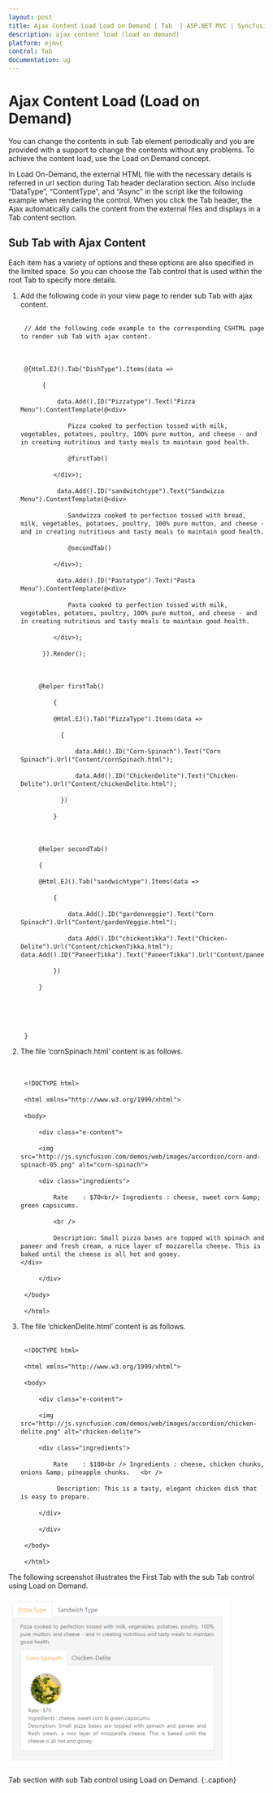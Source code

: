 ```yaml
---
layout: post
title: Ajax Content Load Load on Demand | Tab  | ASP.NET MVC | Syncfusion
description: ajax content load (load on demand)
platform: ejmvc
control: Tab 
documentation: ug
---
```


# Ajax Content Load (Load on Demand)

You can change the contents in sub Tab element periodically and you are provided with a support to change the contents without any problems. To achieve the content load, use the Load on Demand concept.

In Load On-Demand, the external HTML file with the necessary details is referred in url section during Tab header declaration section. Also include “DataType”, “ContentType”, and “Async” in the script like the following example when rendering the control. When you click the Tab header, the Ajax automatically calls the content from the external files and displays in a Tab content section. 

## Sub Tab with Ajax Content

Each item has a variety of options and these options are also specified in the limited space. So you can choose the Tab control that is used within the root Tab to specify more details.

1. Add the following code in your view page to render sub Tab with ajax content.


   ~~~ cshtml

	// Add the following code example to the corresponding CSHTML page to render sub Tab with ajax content.



	@{Html.EJ().Tab("DishType").Items(data =>

		 {

			 data.Add().ID("Pizzatype").Text("Pizza Menu").ContentTemplate(@<div>

				Pizza cooked to perfection tossed with milk, vegetables, potatoes, poultry, 100% pure mutton, and cheese - and in creating nutritious and tasty meals to maintain good health.

				@firstTab()

			</div>);

			 data.Add().ID("sandwitchtype").Text("Sandwizza Menu").ContentTemplate(@<div>

				Sandwizza cooked to perfection tossed with bread, milk, vegetables, potatoes, poultry, 100% pure mutton, and cheese - and in creating nutritious and tasty meals to maintain good health.

				@secondTab()

			</div>);

			 data.Add().ID("Pastatype").Text("Pasta Menu").ContentTemplate(@<div>

				Pasta cooked to perfection tossed with milk, vegetables, potatoes, poultry, 100% pure mutton, and cheese - and in creating nutritious and tasty meals to maintain good health.

			</div>);

		 }).Render();



		@helper firstTab()

			{

			@Html.EJ().Tab("PizzaType").Items(data =>

			  {	

				  data.Add().ID("Corn-Spinach").Text("Corn Spinach").Url("Content/cornSpinach.html");

				  data.Add().ID("ChickenDelite").Text("Chicken-Delite").Url("Content/chickenDelite.html");

			  })

			}



		@helper secondTab()

		{

		@Html.EJ().Tab("sandwichtype").Items(data =>

			{

				data.Add().ID("gardenveggie").Text("Corn Spinach").Url("Content/gardenVeggie.html");

				data.Add().ID("chickentikka").Text("Chicken-Delite").Url("Content/chickenTikka.html"); data.Add().ID("PaneerTikka").Text("PaneerTikka").Url("Content/paneerTikka.html");

			})

		}





	}

   ~~~
   

2. The file ‘cornSpinach.html’ content is as follows. 
   
   ~~~ cshtml
        

	<!DOCTYPE html>

	<html xmlns="http://www.w3.org/1999/xhtml">

	<body>

		<div class="e-content">

		<img src="http://js.syncfusion.com/demos/web/images/accordion/corn-and-spinach-05.png" alt="corn-spinach">

		<div class="ingredients">

			Rate    : $70<br/> Ingredients : cheese, sweet corn &amp; green capsicums.

			<br />

			Description: Small pizza bases are topped with spinach and paneer and fresh cream, a nice layer of mozzarella cheese. This is baked until the cheese is all hot and gooey.                    </div>

		</div>   

	</body>

	</html>

   ~~~
   



3. The file ‘chickenDelite.html’ content is as follows.

   ~~~ cshtml

	<!DOCTYPE html>

	<html xmlns="http://www.w3.org/1999/xhtml">

	<body>

		<div class="e-content">

		<img src="http://js.syncfusion.com/demos/web/images/accordion/chicken-delite.png" alt="chicken-delite">

		<div class="ingredients">

			Rate    : $100<br /> Ingredients : cheese, chicken chunks, onions &amp; pineapple chunks.   <br /> 

			 Description: This is a tasty, elegant chicken dish that is easy to prepare.

		</div>

		</div>

	</body>

	</html>

   ~~~
   




The following screenshot illustrates the First Tab with the sub Tab control using Load on Demand. 

![](Ajax-Content-Load-Load-on-Demand_images/Ajax-Content-Load-Load-on-Demand_img1.png)

Tab section with sub Tab control using Load on Demand.
{:.caption}


